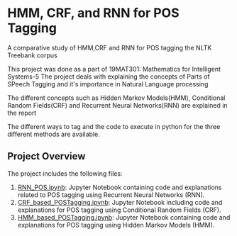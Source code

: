 # HMM, CRF, and RNN for POS Tagging

A comparative study of HMM,CRF and RNN for POS tagging the NLTK Treebank corpus

This project was done as a part of 19MAT301: Mathematics for Intelligent Systems-5
The project deals with explaining the concepts of Parts of SPeech Tagging and it's importance in Natural Language processing

The different concepts such as Hidden Markov Models(HMM), Conditional Random Fields(CRF) and Recurrent Neural Networks(RNN) are
explained in the report

The different ways to tag and the code to execute in python for the three different methods are available.

## Project Overview

The project includes the following files:

1. [RNN_POS.ipynb](RNN_POS.ipynb): Jupyter Notebook containing code and explanations related to POS tagging using Recurrent Neural Networks (RNN).
2. [CRF_based_POSTagging.ipynb](CRF_based_POSTagging.ipynb): Jupyter Notebook including code and explanations for POS tagging using Conditional Random Fields (CRF).
3. [HMM_based_POSTagging.ipynb](HMM_based_POSTagging.ipynb): Jupyter Notebook containing code and explanations for POS tagging using Hidden Markov Models (HMM).
